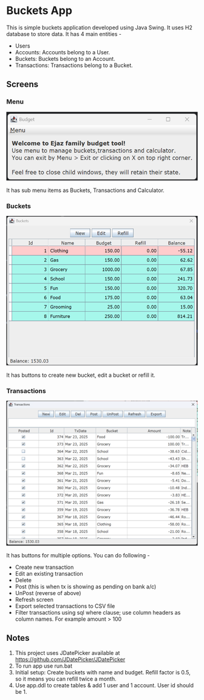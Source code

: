 # Buckets App

This is simple buckets application developed using Java Swing. It uses H2 database to store data.
It has 4 main entities - 
- Users
- Accounts: Accounts belong to a User.
- Buckets: Buckets belong to an Account.
- Transactions: Transactions belong to a Bucket.

## Screens
### Menu
![MENU](./imgs/menu.png)

It has sub menu items as Buckets, Transactions and Calculator. 

### Buckets
![BUCKETS](./imgs/buckets2.png)

It has buttons to create new bucket, edit a bucket or refill it.

### Transactions
![TRANSACTIONS](./imgs/transactions2.png)

It has buttons for multiple options. You can do following -
- Create new transaction
- Edit an existing transaction
- Delete
- Post (this is when tx is showing as pending on bank a/c)
- UnPost (reverse of above)
- Refresh screen
- Export selected transactions to CSV file
- Filter transactions using sql where clause; use column headers as column names. For example amount > 100

## Notes
1. This project uses JDatePicker available at https://github.com/JDatePicker/JDatePicker
2. To run app use run.bat
3. Initial setup: Create buckets with name and budget. Refill factor is 0.5, so it means you can refill twice a month.
4. Use app.ddl to create tables & add 1 user and 1 account. User id should be 1.

